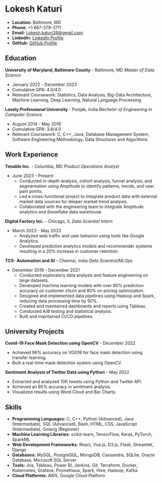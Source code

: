 # Lokesh Katuri
- **Location:** Baltimore, MD
- **Phone:** +1 667-379-3711
- **Email:** Lokesh.katuri26@gmail.com
- **LinkedIn:** [LinkedIn Profile](https://www.linkedin.com/in/lokesh-katuri-2696l/)
- **GitHub:** [GitHub Profile](https://github.com/LokKaturi)

## Education
**University of Maryland, Baltimore County** - Baltimore, MD
*Master of Data Science*
- January 2022 - December 2023
- Cumulative GPA: 4.0/4.0
- Relevant Coursework: Statistics, Data Analysis, Big-Data Architecture, Machine Learning, Deep Learning, Natural Language Processing

**Lovely Professional University** - Punjab, India
*Bachelor of Engineering in Computer Science*
- August 2014 - May 2018
- Cumulative GPA: 3.8/4.0
- Relevant Coursework: C, C++, Java, Database Management System, Software Engineering Methodology, Data Structures and Algorithms

## Work Experience
**Tenable Inc.** - Columbia, MD
*Product Operations Analyst*
- June 2023 - Present
    - Conducted in-depth analysis, cohort analysis, funnel analysis, and segmentation using Amplitude to identify patterns, trends, and user pain points.
    - Led a cross-functional project to integrate product data with external market data sources for deeper market trend analysis.
    - Collaborated with the engineering team to integrate Amplitude analytics and Snowflake data warehouse.

**Digital Factory Inc.** - Chicago, IL
*Data Scientist Intern*
- March 2023 - May 2023
    - Analyzed web traffic and user behavior using tools like Google Analytics.
    - Developed predictive analytics models and recommender systems resulting in a 20% increase in customer retention.
    
**TCS- Automation and AI** - Chennai, India
*Data Scientist/MLOps*
- December 2018 - December 2021
    - Conducted exploratory data analysis and feature engineering on large datasets.
    - Developed machine learning models with over 90% prediction accuracy on customer churn and 80% on pricing optimization.
    - Designed and implemented data pipelines using Hadoop and Spark, reducing data processing time by 50%.
    - Created and maintained dashboards and reports using Tableau.
    - Conducted A/B testing and statistical analysis.
    - Built and maintained CI/CD pipelines.

## University Projects
**Covid-19 Face Mask Detection using OpenCV** - December 2022
- Achieved 96% accuracy on VGG16 for face mask detection using transfer learning.
- Built a real-time mask detection system using OpenCV.

**Sentiment Analysis of Twitter Data using Python** - May 2022
- Extracted and analyzed 10K tweets using Python and Twitter API.
- Achieved an 85% accuracy in sentiment analysis.
- Visualized results using Word Cloud and Bar Charts.

## Skills
- **Programming Languages:** C, C++, Python (Advanced), Java (Intermediate), SQL (Advanced), Bash, HTML, CSS, JavaScript (Intermediate), Golang (Beginner)
- **Machine Learning Libraries:** scikit-learn, TensorFlow, Keras, PyTorch, SparkML
- **Web Development Frameworks:** React, Vue.js, D3.js, Flask, Streamlet, Django
- **Databases:** MySQL, PostgreSQL, MongoDB, Cassandra, SQLite, Oracle Database, Microsoft SQL Server
- **Tools:** Jira, Tableau, Power BI, Jenkins, Git, Terraform, Docker, Kubernetes, Grafana, Prometheus, Spark, Hive, Hadoop, Kafka
- **Cloud Platforms:** AWS, Google Cloud Platform

